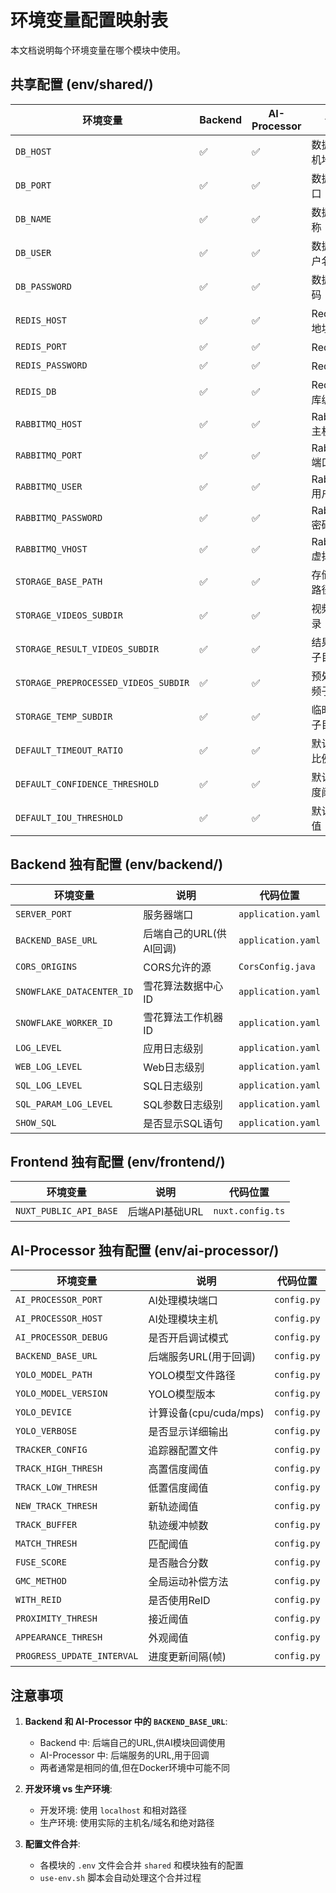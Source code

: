 # 环境变量配置映射表

本文档说明每个环境变量在哪个模块中使用。

## 共享配置 (env/shared/)

| 环境变量 | Backend | AI-Processor | 说明 |
|---------|---------|--------------|------|
| `DB_HOST` | ✅ | ✅ | 数据库主机地址 |
| `DB_PORT` | ✅ | ✅ | 数据库端口 |
| `DB_NAME` | ✅ | ✅ | 数据库名称 |
| `DB_USER` | ✅ | ✅ | 数据库用户名 |
| `DB_PASSWORD` | ✅ | ✅ | 数据库密码 |
| `REDIS_HOST` | ✅ | ✅ | Redis主机地址 |
| `REDIS_PORT` | ✅ | ✅ | Redis端口 |
| `REDIS_PASSWORD` | ✅ | ✅ | Redis密码 |
| `REDIS_DB` | ✅ | ✅ | Redis数据库编号 |
| `RABBITMQ_HOST` | ✅ | ✅ | RabbitMQ主机地址 |
| `RABBITMQ_PORT` | ✅ | ✅ | RabbitMQ端口 |
| `RABBITMQ_USER` | ✅ | ✅ | RabbitMQ用户名 |
| `RABBITMQ_PASSWORD` | ✅ | ✅ | RabbitMQ密码 |
| `RABBITMQ_VHOST` | ✅ | ✅ | RabbitMQ虚拟主机 |
| `STORAGE_BASE_PATH` | ✅ | ✅ | 存储基础路径 |
| `STORAGE_VIDEOS_SUBDIR` | ✅ | ✅ | 视频子目录 |
| `STORAGE_RESULT_VIDEOS_SUBDIR` | ✅ | ✅ | 结果视频子目录 |
| `STORAGE_PREPROCESSED_VIDEOS_SUBDIR` | ✅ | ✅ | 预处理视频子目录 |
| `STORAGE_TEMP_SUBDIR` | ✅ | ✅ | 临时文件子目录 |
| `DEFAULT_TIMEOUT_RATIO` | ✅ | ✅ | 默认超时比例 |
| `DEFAULT_CONFIDENCE_THRESHOLD` | ✅ | ✅ | 默认置信度阈值 |
| `DEFAULT_IOU_THRESHOLD` | ✅ | ✅ | 默认IoU阈值 |

## Backend 独有配置 (env/backend/)

| 环境变量 | 说明 | 代码位置 |
|---------|------|---------|
| `SERVER_PORT` | 服务器端口 | `application.yaml` |
| `BACKEND_BASE_URL` | 后端自己的URL(供AI回调) | `application.yaml` |
| `CORS_ORIGINS` | CORS允许的源 | `CorsConfig.java` |
| `SNOWFLAKE_DATACENTER_ID` | 雪花算法数据中心ID | `application.yaml` |
| `SNOWFLAKE_WORKER_ID` | 雪花算法工作机器ID | `application.yaml` |
| `LOG_LEVEL` | 应用日志级别 | `application.yaml` |
| `WEB_LOG_LEVEL` | Web日志级别 | `application.yaml` |
| `SQL_LOG_LEVEL` | SQL日志级别 | `application.yaml` |
| `SQL_PARAM_LOG_LEVEL` | SQL参数日志级别 | `application.yaml` |
| `SHOW_SQL` | 是否显示SQL语句 | `application.yaml` |

## Frontend 独有配置 (env/frontend/)

| 环境变量 | 说明 | 代码位置 |
|---------|------|---------|
| `NUXT_PUBLIC_API_BASE` | 后端API基础URL | `nuxt.config.ts` |

## AI-Processor 独有配置 (env/ai-processor/)

| 环境变量 | 说明 | 代码位置 |
|---------|------|---------|
| `AI_PROCESSOR_PORT` | AI处理模块端口 | `config.py` |
| `AI_PROCESSOR_HOST` | AI处理模块主机 | `config.py` |
| `AI_PROCESSOR_DEBUG` | 是否开启调试模式 | `config.py` |
| `BACKEND_BASE_URL` | 后端服务URL(用于回调) | `config.py` |
| `YOLO_MODEL_PATH` | YOLO模型文件路径 | `config.py` |
| `YOLO_MODEL_VERSION` | YOLO模型版本 | `config.py` |
| `YOLO_DEVICE` | 计算设备(cpu/cuda/mps) | `config.py` |
| `YOLO_VERBOSE` | 是否显示详细输出 | `config.py` |
| `TRACKER_CONFIG` | 追踪器配置文件 | `config.py` |
| `TRACK_HIGH_THRESH` | 高置信度阈值 | `config.py` |
| `TRACK_LOW_THRESH` | 低置信度阈值 | `config.py` |
| `NEW_TRACK_THRESH` | 新轨迹阈值 | `config.py` |
| `TRACK_BUFFER` | 轨迹缓冲帧数 | `config.py` |
| `MATCH_THRESH` | 匹配阈值 | `config.py` |
| `FUSE_SCORE` | 是否融合分数 | `config.py` |
| `GMC_METHOD` | 全局运动补偿方法 | `config.py` |
| `WITH_REID` | 是否使用ReID | `config.py` |
| `PROXIMITY_THRESH` | 接近阈值 | `config.py` |
| `APPEARANCE_THRESH` | 外观阈值 | `config.py` |
| `PROGRESS_UPDATE_INTERVAL` | 进度更新间隔(帧) | `config.py` |

## 注意事项

1. **Backend 和 AI-Processor 中的 `BACKEND_BASE_URL`**:
   - Backend 中: 后端自己的URL,供AI模块回调使用
   - AI-Processor 中: 后端服务的URL,用于回调
   - 两者通常是相同的值,但在Docker环境中可能不同

2. **开发环境 vs 生产环境**:
   - 开发环境: 使用 `localhost` 和相对路径
   - 生产环境: 使用实际的主机名/域名和绝对路径

3. **配置文件合并**: 
   - 各模块的 `.env` 文件会合并 `shared` 和模块独有的配置
   - `use-env.sh` 脚本会自动处理这个合并过程

